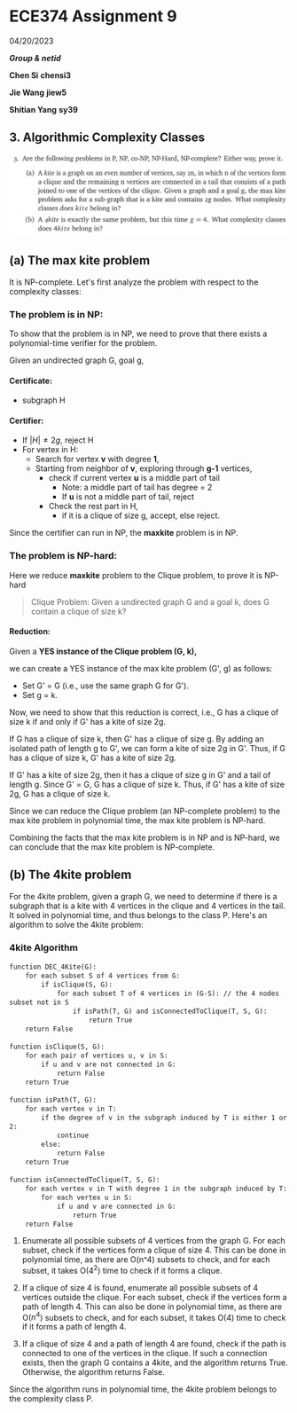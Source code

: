# ECE374 Assignment 9

04/20/2023

***Group & netid***

**Chen Si**  	**chensi3**

**Jie Wang** 		**jiew5**

**Shitian Yang** 	**sy39**

## 3. Algorithmic Complexity Classes

![image-20230420154202934](./ECE374_Assignment_9_P3.assets/image-20230420154202934.png)

## (a) The max kite problem 

It is NP-complete. Let's first analyze the problem with respect to the complexity classes:

### The problem is in NP:
To show that the problem is in NP, we need to prove that there exists a polynomial-time verifier for the problem. 

Given an undirected graph G, goal g,

#### Certificate: 

- subgraph H

#### Certifier: 

- If $|H| \not= 2g$, reject H
- For vertex in H:
  - Search for vertex **v** with degree **1**, 
  - Starting from neighbor of **v**, exploring through **g-1** vertices, 
    - check if current vertex **u** is a middle part of tail
      - Note: a middle part of tail has degree =  2
      - If **u** is not a middle part of tail, reject
    - Check the rest part in H,
      -  if it is a clique of size g, accept, else reject. 

Since the certifier can run in NP, the **maxkite** problem is in NP.

### The problem is NP-hard:
Here we reduce **maxkite** problem to the Clique problem, to prove  it is NP-hard

> Clique Problem: Given a undirected graph G and a goal k, does G contain a clique of size k?

#### Reduction: 
Given a **YES instance of the Clique problem (G, k),** 

we can create a YES instance of the max kite problem (G', g) as follows:

- Set G' = G (i.e., use the same graph G for G').
- Set g = k.

Now, we need to show that this reduction is correct, i.e., G has a clique of size k if and only if G' has a kite of size 2g.

If G has a clique of size k, then G' has a clique of size g. By adding an isolated path of length g to G', we can form a kite of size 2g in G'. Thus, if G has a clique of size k, G' has a kite of size 2g.

If G' has a kite of size 2g, then it has a clique of size g in G' and a tail of length g. Since G' = G, G has a clique of size k. Thus, if G' has a kite of size 2g, G has a clique of size k.

Since we can reduce the Clique problem (an NP-complete problem) to the max kite problem in polynomial time, the max kite problem is NP-hard.

Combining the facts that the max kite problem is in NP and is NP-hard, we can conclude that the max kite problem is NP-complete.





## (b) The 4kite problem 

For the 4kite problem, given a graph G, we need to determine if there is a subgraph that is a kite with 4 vertices in the clique and 4 vertices in the tail. It solved in polynomial time, and thus belongs to the class P. Here's an algorithm to solve the 4kite problem:

### 4kite Algorithm

```pseudocode
function DEC_4Kite(G):
    for each subset S of 4 vertices from G:
        if isClique(S, G):
            for each subset T of 4 vertices in (G-S): // the 4 nodes subset not in S
                if isPath(T, G) and isConnectedToClique(T, S, G):
                    return True
    return False

function isClique(S, G):
    for each pair of vertices u, v in S:
        if u and v are not connected in G:
            return False
    return True

function isPath(T, G):
    for each vertex v in T:
        if the degree of v in the subgraph induced by T is either 1 or 2:
            continue
        else:
            return False
    return True

function isConnectedToClique(T, S, G):
    for each vertex v in T with degree 1 in the subgraph induced by T:
        for each vertex u in S:
            if u and v are connected in G:
                return True
    return False

```

1. Enumerate all possible subsets of 4 vertices from the graph G. For each subset, check if the vertices form a clique of size 4. This can be done in polynomial time, as there are O(n^4) subsets to check, and for each subset, it takes O($4^2$) time to check if it forms a clique.

2. If a clique of size 4 is found, enumerate all possible subsets of 4 vertices outside the clique. For each subset, check if the vertices form a path of length 4. This can also be done in polynomial time, as there are O($n^4$) subsets to check, and for each subset, it takes O(4) time to check if it forms a path of length 4.

3. If a clique of size 4 and a path of length 4 are found, check if the path is connected to one of the vertices in the clique. If such a connection exists, then the graph G contains a 4kite, and the algorithm returns True. Otherwise, the algorithm returns False.

Since the algorithm runs in polynomial time, the 4kite problem belongs to the complexity class P.



